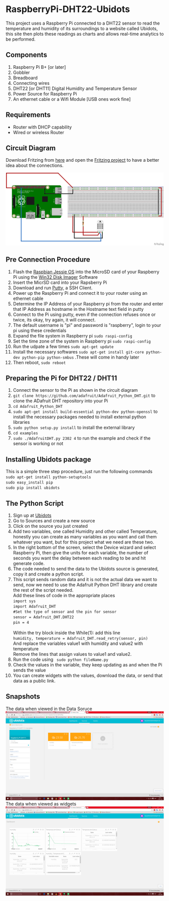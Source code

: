 # RaspberryPi-DHT22-Ubidots
This project uses a Raspberry Pi connected to a DHT22 sensor to read the temperature and humidity of its surroundings to a website called Ubidots, this site then plots these readings as charts and allows real-time analytics to be performed.
## Components
<ol>
  <li> Raspberry Pi B+ [or later]</li>
  <li> Gobbler </li>
  <li> Breadboard </li>
  <li> Connecting wires </li>
  <li> DHT22 [or DHT11] Digital Humidity and Temperature Sensor </li>
  <li> Power Source for Raspberry Pi </li>
  <li> An ethernet cable or a Wifi Module [USB ones work fine] </li>
</ol>

## Requirements
<ul>
  <li> Router with DHCP capability</li>
  <li> Wired or wireless Router </li>
</ul>

## Circuit Diagram
Download Fritzing from <a href="http://fritzing.org/download/">here</a> and open the <a href="https://github.com/KaushikNeelichetty/RaspberryPi-DHT22-Ubidots/blob/master/Ubidots-DHT22-Pi-Connections.fzz">Fritzing project</a> to have a better idea about the connections.<br>

<img src="https://github.com/KaushikNeelichetty/RaspberryPi-DHT22-Ubidots/blob/master/Ubidots-DHT22-Pi-Connections_bb.png"/>

## Pre Connection Procedure
<ol>
  <li> Flash the <a href="https://www.raspberrypi.org/downloads/raspbian/">Raspbian Jessie OS</a> into the MicroSD card of your Raspberry Pi using the <a href="https://sourceforge.net/projects/win32diskimager/">Win32 Disk Imager</a> Software</li>
  <li> Insert the MicrSD card into your Rapsberry Pi </li>
  <li> Download and run <a href="http://www.putty.org/"> Putty</a>, a SSH Client.
  <li> Power up the Raspberry Pi and connect it to your router using an ethernet cable</li>
  <li> Determine the IP Address of your Raspberry pi from the router and enter that IP Address as hostname in the Hostname text field in putty</li>
  <li> Connect to the Pi using putty, even if the connection refuses once or twice, its okay, try again, it will connect. </li>
  <li> The default username is "pi" and password is "raspberry", login to your pi using these credentials </li>
  <li> Expand the file system  in Raspberry pi <code>sudo raspi-config</code> </li>
  <li> Set the time zone of the system in Raspberry pi <code>sudo raspi-config</code></li>
  <li> Run the udpate a few times <code>sudo apt-get update</code> </li>
  <li> Install the necessary softwares <code>sudo apt-get install git-core python-dev python-pip python-smbus</code> .These will come in handy later </li>
  <li> Then reboot, <code>sudo reboot</code> </li>
</ol>

## Preparing the Pi for DHT22 / DHT11
<ol>
  <li> Connect the sensor to the Pi as shown in the circuit diagram </li>
  <li> <code>git clone https://github.com/adafruit/Adafruit_Python_DHT.git</code> to clone the ADafruit DHT repository into your Pi</li>
  <li> <code>cd Adafruit_Python_DHT</code> </li>
  <li> <code>sudo apt-get install build-essential python-dev python-openssl</code> to install the necessary packages needed to install external python libraries</li>
  <li> <code>sudo python setup.py install</code> to install the external library</li>
  <li><code>cd examples</code></li>
  <li> <code>sudo ./AdafruitDHT.py 2302 4</code> to run the example and check if the sensor is working or not</li>
</ol>

## Installing Ubidots package
<p>This is a simple three step procedure, just run the following commands<br>
<code>sudo apt-get install python-setuptools</code><br>
<code>sudo easy_install pip</code><br>
<code>sudo pip install ubidots</code><br>
</p>

## The Python Script
<ol> 
  <li>Sign up at <a href="https://app.ubidots.com/accounts/signup/">Ubidots</a></li>
  <li>Go to Sources and create a new source</li>
  <li>Click on the source you just created</li>
  <li>Add two variables, one called Humidity and other called Temperature, honestly you can create as many variables as you want and call them whatever you want, but for this project what we need are these two.</li>
  <li>In the right bottom of the screen, select the Device wizard and select Raspberry Pi, then give the units for each variable, the number of seconds you want the delay between each reading to be and hit generate code.</li>
  <li>The code needed to send the data to the Ubidots source is generated, copy it and create a python script.</li>
  <li>This script sends random data and it is not the actual data we want to send, now we need to use the Adafruit Python DHT library and create the rest of the script needed. 
    <br>Add these lines of code in the appropriate places<br>
    <code>import sys</code><br>
          <code>import Adafruit_DHT</code><br>
          <code>#Set the type of sensor and the pin for sensor</code><br>
          <code>sensor = Adafruit_DHT.DHT22</code><br>
          <code>pin = 4</code><br>
    <br>
    Within the try block inside the While(1): add this line<br>
    <code>humidity, temperature = Adafruit_DHT.read_retry(sensor, pin)</code><br>
    And replace the variables value1 with humidity and value2 with temperature<br>
    Remove the lines that assign values to value1 and value2.
  </li>
  <li>Run the code using <code> sudo python fileName.py </code> </li>
  <li>Check the values in the variable, they keep updating as and when the Pi sends the value</li>
  <li>You can create widgets with the values, download the data, or send that data as a public link.</li>
</ol>

## Snapshots
The data when viewed in the Data Soruce<br>
<img src="https://github.com/KaushikNeelichetty/RaspberryPi-DHT22-Ubidots/blob/master/VariableView.png"><br>
The data when viewed as widgets<br>
<img src="https://github.com/KaushikNeelichetty/RaspberryPi-DHT22-Ubidots/blob/master/DashboardView.png"><br>
